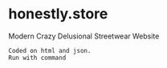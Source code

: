 # honestly.store
Modern Crazy Delusional
Streetwear Website

    Coded on html and json.
    Run with command